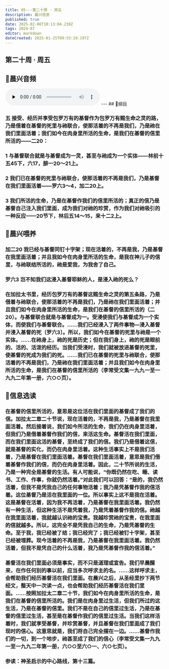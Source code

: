 ```yaml
---
title: 05---第二十周 · 周五
description: 晨兴信息
published: true
date: 2025-02-06T10:13:04.230Z
tags: 2024-07
editor: markdown
dateCreated: 2025-01-25T09:55:19.197Z
---
```


## 第二十周 · 周五

## 🎵晨兴音频
<audio id="audio" controls="" preload="none">
      <source id="mp3" src="/2024-07/week20/week20day5.mp3">
</audio>
---
## 📖纲目

### 五	接受、经历并享受包罗万有的基督作为包罗万有赐生命之灵的路，乃是借着在基督的死里与祂联合，使那活着的不再是我们，乃是祂在我们里面活着；我们如今在肉身里所活的生命，是我们在基督的信里所活的——二20：

### 1	与基督联合就是与基督成为一灵，甚至与祂成为一个实体——林前十五45下，六17，腓一20～21上。

### 2	我们已在基督的死里与祂联合，使那活着的不再是我们，乃是基督在我们里面活着——罗六3～4，加二20上。

### 3	我们所活的生命，乃是在基督作我们的信里所活的；真正的信乃是基督自己注入我们里面，成为我们对祂的珍赏，作为我们对祂吸引的一种反应——20节下，林后五14～15，来十二2上。

## 📖晨兴喂养

### **加二20**    **我已经与基督同钉十字架；现在活着的，不再是我，乃是基督在我里面活着；并且我如今在肉身里所活的生命，是我在神儿子的信里，与祂联结所活的，祂是爱我，为我舍了自己。**

### **罗六3**    **岂不知我们这浸入基督耶稣的人，是浸入祂的死么？**

### 在加拉太书里，经历包罗万有的基督这赐生命之灵的第五条路，乃是借着与祂联合，使那活着的不再是我们，乃是祂在我们里面活着；并且我们如今在肉身里所活的生命，是我们在基督的信里所活的（二20）。与基督联合就是与基督成为一。受浸使我们与基督成为一个实体，而使我们与基督联合。……我们已经浸入了两件事物—浸入基督并浸入基督的死〔罗六3〕。所以，我们如今在基督的死里与祂是一个实体。……在祂身上，祂的死是历史；但在我们身上，祂的死是眼前的、活的、活泼的经历。当我们受浸时，我们就被放进基督的死里，使基督的死成为我们的死。……我们已在基督的死里与祂联合，使那活着的不再是我们，乃是祂在我们里面活着；并且我们如今在肉身里所活的生命，是我们在基督的信里所活的（李常受文集一九九一至一九九二年第一册，六○○页）。

## 📖信息选读

### 在基督的信里所活的，意思是这位活在我们里面的基督成了我们的信。加拉太二章二十节说，现在活着的，不再是我，乃是基督在我里面活着。然后接着说，我们如今所活的生命，我们仍在肉身里活着，但我们乃是借着基督作我们的信，来活这生命。基督活在我们里面，而在我们里面这活的基督，至终成了我们的信。我们乃是借着这信，就是基督的实化，而仍在肉身里活着。这种生活事实上不是我们活着，乃是基督在我们里面活着。基督在我们里面活着，意思是我们借着基督作我们的信，而仍在肉身里活着。因此，二十节所说的生活，乃是一种完全是基督的生活。有人可能说，“你既仍然在吃、睡、读书、工作、作事，你就仍然活着。”对此我们可以回答：“是的，我仍然活着，但我不是凭我自己的任何事物活着；我乃是凭基督作我的信活着。这位基督乃是活在我里面的一位。所以事实上这不是我在活着。这是基督在活着，因为我不再活着，乃是基督在我里面活着。我仍然有一种生活，但这种生活不是凭着我，乃是凭着基督作我的信。祂越在我里面活着，我就越认识祂的宝贵。我越珍赏祂的宝贵，在我里面的信就越多。所以，这完全不是凭我自己的生命，乃是凭基督的生命。至于我，我已经被了结；我已经完了；我已经被钉十字架，甚至已经被埋葬。现今活着的不再是我，乃是基督在我里面活着。我仍然活着，但我不是凭自己的什么活着，我乃是凭基督作我的信活着。”

### 基督活在我们里面必须是事实，而不只是道理或宣告。我们早晨醒来，在作任何别的事以前，应当多次呼求主的名。……这样呼求主，会帮助我们经历基督活在我们里面。在晨兴之后，从圣经里抄下两节经文，整天中一次读一点，也会帮助我们经历基督活在我们里面。……按照加拉太二章二十节，我们如今在肉身里所活的生命，是我们在基督的信里所活的。我们是在肉身里过生活，但我们所过的这生活，乃是在基督的信里。我们不是在自己的信里过生活，乃是在基督的信里过生活，甚至是在基督作我们的信里过生活。当我们这样活着时，我们就享受基督，并珍赏基督，并且基督在我们里面成了我们现时的信心。这意思就是，我们将自己完全摆在一边。……基督作我们的一切，到一个地步，祂甚至成了我们的信心（李常受文集一九九一至一九九二年第一册，六○○至六○一、六○七页）。

### 参读：神圣启示的中心路线，第十三篇。

<!-- Google tag (gtag.js) -->

<script async src="https://www.googletagmanager.com/gtag/js?id=G-1P8709Z16T"></script>

<script>


 window.dataLayer = window.dataLayer || [];

 function gtag(){dataLayer.push(arguments);}

 gtag('js', new Date());



 gtag('config', 'G-1P8709Z16T');

</script>